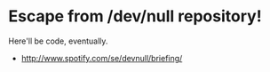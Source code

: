 # Escape from /dev/null repository!

Here'll be code, eventually.

* http://www.spotify.com/se/devnull/briefing/